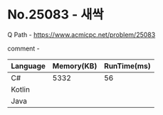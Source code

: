 # No.25083 - 새싹
Q Path - https://www.acmicpc.net/problem/25083

comment - 

Language | Memory(KB) | RunTime(ms)
------------ | ------------- | ------
C# | 5332 | 56
Kotlin |  | 
Java |  | 